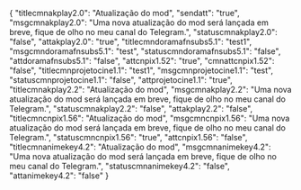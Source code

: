 {
"titlecmnakplay2.0": "Atualização do mod",
"sendatt": "true",
"msgcmnakplay2.0": "Uma nova atualização do mod será lançada em breve, fique de olho no meu canal do Telegram.",
"statuscmnakplay2.0": "false",
"attakplay2.0": "true",
"titlecmndoramafnsubs5.1": "test1",
"msgcmndoramafnsubs5.1": "test",
"statuscmndoramafnsubs5.1": "false",
"attdoramafnsubs5.1": "false",
"attcnpix1.52": "true",
"cmnattcnpix1.52": "false",
"titlecmnprojetocine1.1": "test1",
"msgcmnprojetocine1.1": "test",
"statuscmnprojetocine1.1": "false",
"attprojetocine1.1": "true",
"titlecmnakplay2.2": "Atualização do mod",
"msgcmnakplay2.2": "Uma nova atualização do mod será lançada em breve, fique de olho no meu canal do Telegram.",
"statuscmnakplay2.2": "false",
"attakplay2.2": "false",
"titlecmncnpix1.56": "Atualização do mod",
"msgcmncnpix1.56": "Uma nova atualização do mod será lançada em breve, fique de olho no meu canal do Telegram.",
"statuscmncnpix1.56": "true",
"attcnpix1.56": "false",
"titlecmnanimekey4.2": "Atualização do mod",
"msgcmnanimekey4.2": "Uma nova atualização do mod será lançada em breve, fique de olho no meu canal do Telegram.",
"statuscmnanimekey4.2": "false",
"attanimekey4.2": "false" 
}
